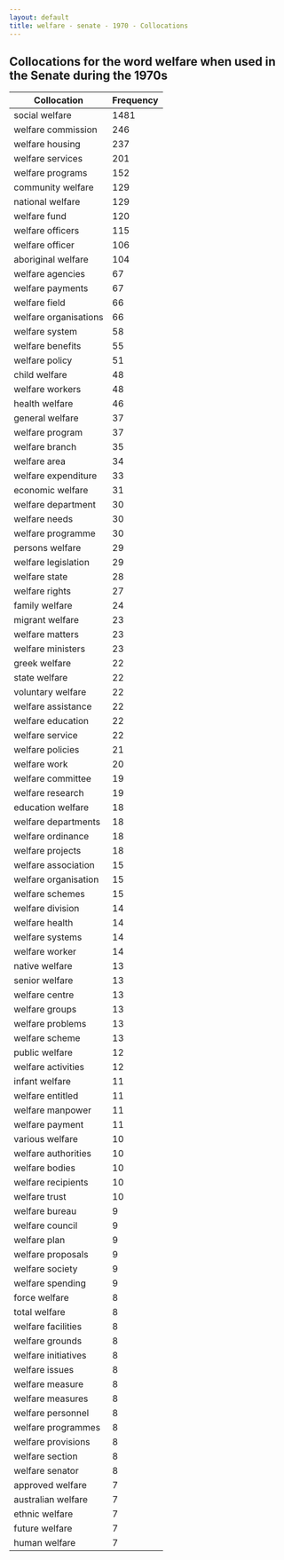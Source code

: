 ```yaml
---
layout: default
title: welfare - senate - 1970 - Collocations
---
```

## Collocations for the word **welfare** when used in the Senate during the 1970s

| Collocation | Frequency |
|--------------|----------------|
|social welfare|1481|
|welfare commission|246|
|welfare housing|237|
|welfare services|201|
|welfare programs|152|
|community welfare|129|
|national welfare|129|
|welfare fund|120|
|welfare officers|115|
|welfare officer|106|
|aboriginal welfare|104|
|welfare agencies|67|
|welfare payments|67|
|welfare field|66|
|welfare organisations|66|
|welfare system|58|
|welfare benefits|55|
|welfare policy|51|
|child welfare|48|
|welfare workers|48|
|health welfare|46|
|general welfare|37|
|welfare program|37|
|welfare branch|35|
|welfare area|34|
|welfare expenditure|33|
|economic welfare|31|
|welfare department|30|
|welfare needs|30|
|welfare programme|30|
|persons welfare|29|
|welfare legislation|29|
|welfare state|28|
|welfare rights|27|
|family welfare|24|
|migrant welfare|23|
|welfare matters|23|
|welfare ministers|23|
|greek welfare|22|
|state welfare|22|
|voluntary welfare|22|
|welfare assistance|22|
|welfare education|22|
|welfare service|22|
|welfare policies|21|
|welfare work|20|
|welfare committee|19|
|welfare research|19|
|education welfare|18|
|welfare departments|18|
|welfare ordinance|18|
|welfare projects|18|
|welfare association|15|
|welfare organisation|15|
|welfare schemes|15|
|welfare division|14|
|welfare health|14|
|welfare systems|14|
|welfare worker|14|
|native welfare|13|
|senior welfare|13|
|welfare centre|13|
|welfare groups|13|
|welfare problems|13|
|welfare scheme|13|
|public welfare|12|
|welfare activities|12|
|infant welfare|11|
|welfare entitled|11|
|welfare manpower|11|
|welfare payment|11|
|various welfare|10|
|welfare authorities|10|
|welfare bodies|10|
|welfare recipients|10|
|welfare trust|10|
|welfare bureau|9|
|welfare council|9|
|welfare plan|9|
|welfare proposals|9|
|welfare society|9|
|welfare spending|9|
|force welfare|8|
|total welfare|8|
|welfare facilities|8|
|welfare grounds|8|
|welfare initiatives|8|
|welfare issues|8|
|welfare measure|8|
|welfare measures|8|
|welfare personnel|8|
|welfare programmes|8|
|welfare provisions|8|
|welfare section|8|
|welfare senator|8|
|approved welfare|7|
|australian welfare|7|
|ethnic welfare|7|
|future welfare|7|
|human welfare|7|
